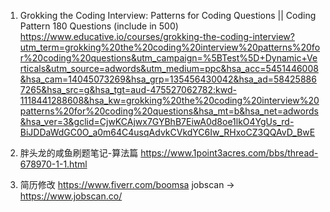 1. Grokking the Coding Interview: Patterns for Coding Questions || Coding Pattern 180 Questions (include in 500)
https://www.educative.io/courses/grokking-the-coding-interview?utm_term=grokking%20the%20coding%20interview%20patterns%20for%20coding%20questions&utm_campaign=%5BTest%5D+Dynamic+Verticals&utm_source=adwords&utm_medium=ppc&hsa_acc=5451446008&hsa_cam=14045073269&hsa_grp=135456430042&hsa_ad=584258867265&hsa_src=g&hsa_tgt=aud-475527062782:kwd-1118441288608&hsa_kw=grokking%20the%20coding%20interview%20patterns%20for%20coding%20questions&hsa_mt=b&hsa_net=adwords&hsa_ver=3&gclid=CjwKCAjwx7GYBhB7EiwA0d8oe1lkO4YgUs_rd-BiJDDaWdGC0O_a0m64C4usqAdvkCVkdYC6Iw_RHxoCZ3QQAvD_BwE

2. 胖头龙的咸鱼刷题笔记-算法篇
https://www.1point3acres.com/bbs/thread-678970-1-1.html

3. 简历修改
https://www.fiverr.com/boomsa
jobscan -> https://www.jobscan.co/
